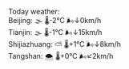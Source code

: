 Today weather:  
Beijing: 🌫  🌡️-2°C 🌬️↓0km/h  
Tianjin: 🌫  🌡️-1°C 🌬️↓15km/h  
Shijiazhuang: ⛅️  🌡️+1°C 🌬️↓8km/h  
Tangshan: 🌨  🌡️+0°C 🌬️↙2km/h  
